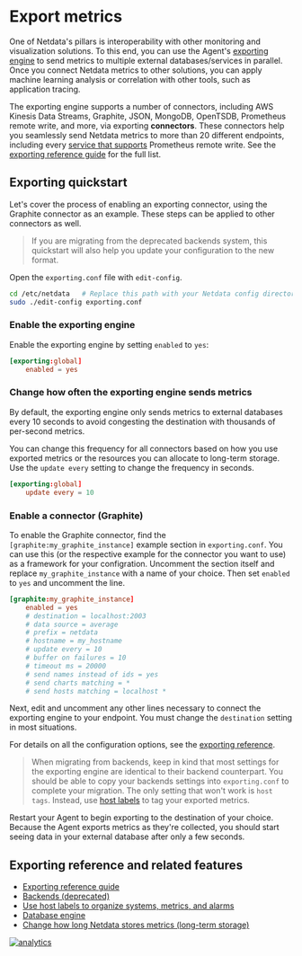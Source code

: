 <!--
title: Export metrics
description: "Archive your Netdata metrics to multiple external time series databases for long-term storage or further analysis."
custom_edit_url: https://github.com/netdata/netdata/edit/master/docs/export/README.md
-->

# Export metrics

One of Netdata's pillars is interoperability with other monitoring and visualization solutions. To this end, you can use
the Agent's [exporting engine](/exporting/README.md) to send metrics to multiple external databases/services in
parallel. Once you connect Netdata metrics to other solutions, you can apply machine learning analysis or correlation
with other tools, such as application tracing.

The exporting engine supports a number of connectors, including AWS Kinesis Data Streams, Graphite, JSON, MongoDB,
OpenTSDB, Prometheus remote write, and more, via exporting **connectors**. These connectors help you seamlessly send
Netdata metrics to more than 20 different endpoints, including every [service that
supports](https://prometheus.io/docs/operating/integrations/#remote-endpoints-and-storage) Prometheus remote write. See
the [exporting reference guide](/exporting/README.md) for the full list.

## Exporting quickstart

Let's cover the process of enabling an exporting connector, using the Graphite connector as an example. These steps can
be applied to other connectors as well.

> If you are migrating from the deprecated backends system, this quickstart will also help you update your configuration
> to the new format.

Open the `exporting.conf` file with `edit-config`.

```bash
cd /etc/netdata   # Replace this path with your Netdata config directory, if different as found in the steps above
sudo ./edit-config exporting.conf
```

### Enable the exporting engine

Enable the exporting engine by setting `enabled` to `yes`:

```conf
[exporting:global]
    enabled = yes
```

### Change how often the exporting engine sends metrics

By default, the exporting engine only sends metrics to external databases every 10 seconds to avoid congesting the
destination with thousands of per-second metrics.

You can change this frequency for all connectors based on how you use exported metrics or the resources you can allocate
to long-term storage. Use the `update every` setting to change the frequency in seconds.

```conf
[exporting:global]
    update every = 10
```

### Enable a connector (Graphite)

To enable the Graphite connector, find the `[graphite:my_graphite_instance]` example section in `exporting.conf`. You
can use this (or the respective example for the connector you want to use) as a framework for your configration.
Uncomment the section itself and replace `my_graphite_instance` with a name of your choice. Then set `enabled` to `yes`
and uncomment the line.

```conf
[graphite:my_graphite_instance]
    enabled = yes
    # destination = localhost:2003
    # data source = average
    # prefix = netdata
    # hostname = my_hostname
    # update every = 10
    # buffer on failures = 10
    # timeout ms = 20000
    # send names instead of ids = yes
    # send charts matching = *
    # send hosts matching = localhost *
```

Next, edit and uncomment any other lines necessary to connect the exporting engine to your endpoint. You must change the
`destination` setting in most situations.

For details on all the configuration options, see the [exporting reference](/exporting/README.md#configuration).

> When migrating from backends, keep in kind that most settings for the exporting engine are identical to their backend
> counterpart. You should be able to copy your backends settings into `exporting.conf` to complete your migration. The
> only setting that won't work is `host tags`. Instead, use [host labels](/docs/tutorials/using-host-labels.md) to tag
> your exported metrics.

Restart your Agent to begin exporting to the destination of your choice. Because the Agent exports metrics as they're
collected, you should start seeing data in your external database after only a few seconds.

## Exporting reference and related features

-   [Exporting reference guide](/exporting/README.md)
-   [Backends (deprecated)](/backends/README.md)
-   [Use host labels to organize systems, metrics, and alarms](/docs/tutorials/using-host-labels.md)
-   [Database engine](/database/engine/README.md)
-   [Change how long Netdata stores metrics (long-term storage)](/docs/tutorials/longer-metrics-storage.md)

[![analytics](https://www.google-analytics.com/collect?v=1&aip=1&t=pageview&_s=1&ds=github&dr=https%3A%2F%2Fgithub.com%2Fnetdata%2Fnetdata&dl=https%3A%2F%2Fmy-netdata.io%2Fgithub%2Fdocs%2Fexporting%2FREADME.md&_u=MAC~&cid=5792dfd7-8dc4-476b-af31-da2fdb9f93d2&tid=UA-64295674-3)](<>)
